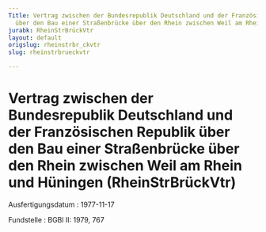 ```yaml
---
Title: Vertrag zwischen der Bundesrepublik Deutschland und der Französischen Republik
  über den Bau einer Straßenbrücke über den Rhein zwischen Weil am Rhein und Hüningen
jurabk: RheinStrBrückVtr
layout: default
origslug: rheinstrbr_ckvtr
slug: rheinstrbrueckvtr

---
```


# Vertrag zwischen der Bundesrepublik Deutschland und der Französischen Republik über den Bau einer Straßenbrücke über den Rhein zwischen Weil am Rhein und Hüningen (RheinStrBrückVtr)

Ausfertigungsdatum
:   1977-11-17

Fundstelle
:   BGBl II: 1979, 767

